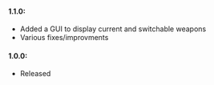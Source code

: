 #### 1.1.0:
- Added a GUI to display current and switchable weapons
- Various fixes/improvments

#### 1.0.0:
- Released